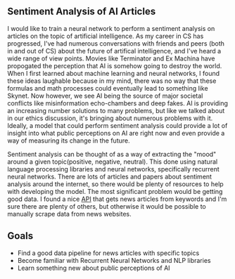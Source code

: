 ## Sentiment Analysis of AI Articles

I would like to train a neural network to perform a sentiment analysis on articles on the topic of artificial intelligence. As my career in CS has progressed, I've had numerous conversations with friends and peers (both in and out of CS) about the future of artifical intelligence, and I've heard a wide range of view points. Movies like Terminator and Ex Machina have propogated the perception that AI is somehow going to destroy the world. When I first learned about machine learning and neural networks, I found these ideas laughable because in my mind, there was no way that these formulas and math processes could eventually lead to something like Skynet. Now however, we see AI being the source of major societal conflicts like misinformation echo-chambers and deep fakes. AI is providing an increasing number solutions to many problems, but like we talked about in our ethics discussion, it's bringing about numerous problems with it. Ideally, a model that could perform sentiment analysis could provide a lot of insight into what public perceptions on AI are right now and even provide a way of measuring its change in the future.  

Sentiment analysis can be thought of as a way of extracting the "mood" around a given topic(positive, negative, neutral). This done using natural language processing libraries and neural networks, specifically recurrent neural networks. There are lots of articles and papers about sentiment analysis around the internet, so there would be plenty of resources to help with developing the model. The most significant problem would be getting good data. I found a nice [API](https://newsapi.org/) that gets news articles from keywords and I'm sure there are plenty of others, but otherwise it would be possible to manually scrape data from news websites.

## Goals

- Find a good data pipeline for news articles with specific topics
- Become familiar with Recurrent Neural Networks and NLP libraries
- Learn something new about public perceptions of AI

